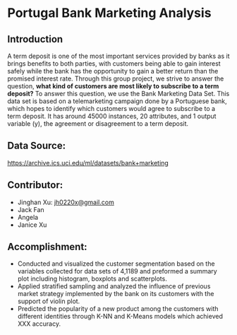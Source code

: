 # Portugal Bank Marketing Analysis

## Introduction
A term deposit is one of the most important services provided by banks as it brings benefits to both parties, with customers being able to gain interest safely while the bank has the opportunity to gain a better return than the promised interest rate. Through this group project, we strive to answer the question, **what kind of customers are most likely to subscribe to a term deposit?** To answer this question, we use the Bank Marketing Data Set. This data set is based on a telemarketing campaign done by a Portuguese bank, which hopes to identify which customers would agree to subscribe to a term deposit. It has around 45000 instances, 20 attributes, and 1 output variable (y), the agreement or disagreement to a term deposit.

## Data Source:
https://archive.ics.uci.edu/ml/datasets/bank+marketing

## Contributor: 
- Jinghan Xu: jh0220x@gmail.com
- Jack Fan
- Angela 
- Janice Xu

## Accomplishment:
- Conducted and visualized the customer segmentation based on the variables collected for data sets of 4,1189 and preformed a summary plot including histogram, boxplots and scatterplots. 
- Applied stratified sampling and analyzed the influence of previous market strategy implemented by the bank on its customers with the support of violin plot. 
- Predicted the popularity of a new product among the customers with different identities through K-NN and K-Means models which achieved XXX accuracy.
